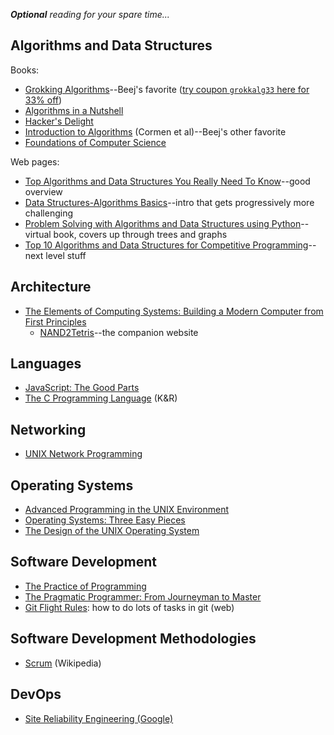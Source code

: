 _**Optional** reading for your spare time..._

## Algorithms and Data Structures

Books:

- [Grokking Algorithms](https://www.manning.com/books/grokking-algorithms)--Beej's favorite ([try coupon `grokkalg33` here for 33% off](https://www.manning.com/books/grokking-algorithms))
- [Algorithms in a Nutshell](http://shop.oreilly.com/product/9780596516246.do)
- [Hacker's Delight](http://www.hackersdelight.org/)
- [Introduction to Algorithms](https://mitpress.mit.edu/books/introduction-algorithms) (Cormen et al)--Beej's other favorite
- [Foundations of Computer Science](http://i.stanford.edu/~ullman/focs.html)

Web pages:

- [Top Algorithms and Data Structures You Really Need To Know](https://towardsdatascience.com/top-algorithms-and-data-structures-you-really-need-to-know-ab9a2a91c7b5)--good overview
- [Data Structures-Algorithms Basics](https://www.tutorialspoint.com/data_structures_algorithms/algorithms_basics.htm)--intro that gets progressively more challenging
- [Problem Solving with Algorithms and Data Structures using Python](http://interactivepython.org/runestone/static/pythonds/index.html)--virtual book, covers up through trees and graphs
- [Top 10 Algorithms and Data Structures for Competitive Programming](https://www.geeksforgeeks.org/top-algorithms-and-data-structures-for-competitive-programming/)--next level stuff

## Architecture

- [The Elements of Computing Systems: Building a Modern Computer from First Principles](https://mitpress.mit.edu/books/elements-computing-systems)
  - [NAND2Tetris](http://nand2tetris.org/)--the companion website

## Languages

- [JavaScript: The Good Parts](http://shop.oreilly.com/product/9780596517748.do)
- [The C Programming Language](https://en.wikipedia.org/wiki/The_C_Programming_Language) (K&R)

## Networking

- [UNIX Network Programming](http://www.unpbook.com/)

## Operating Systems

- [Advanced Programming in the UNIX Environment](https://en.wikipedia.org/wiki/Advanced_Programming_in_the_Unix_Environment)
- [Operating Systems: Three Easy Pieces](http://pages.cs.wisc.edu/~remzi/OSTEP/)
- [The Design of the UNIX Operating System](https://books.google.com/books/about/The_Design_of_the_UNIX_Operating_System.html?id=NrBQAAAAMAAJ)

## Software Development

- [The Practice of Programming](http://www.cs.princeton.edu/~bwk/tpop.webpage/)
- [The Pragmatic Programmer: From Journeyman to Master](https://pragprog.com/book/tpp/the-pragmatic-programmer)
- [Git Flight Rules](https://github.com/k88hudson/git-flight-rules): how to do lots of tasks in git (web)

## Software Development Methodologies

- [Scrum](<https://en.wikipedia.org/wiki/Scrum_(software_development)>) (Wikipedia)

## DevOps

- [Site Reliability Engineering (Google)](https://landing.google.com/sre/book.html)
